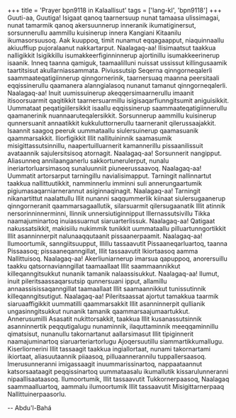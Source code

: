 +++
title = 'Prayer bpn9118 in Kalaallisut'
tags = ['lang-kl', 'bpn9118']
+++
Guuti-aa, Guutiga! Isigaat qanoq taarnersuup nunat tamaasa ulissimagai, nunat tamarmik qanoq akersuunnerup inneranik ikumatiginersut, sorsunnerullu aammillu kuisinerup innera Kangiani Kitaanilu ikumasorsuusoq. Aak kuuppoq, timit nunamut eqqagaapput, niaquinnaallu akiuuffiup pujoralaanut nakkartarput.
Naalagaq-aa! Ilisimaatsut taakkua nalligikkit Isigikkillu isumakkeerfiginninnerup ajortinillu isumakkeerinerup isaanik. Inneq taanna qamiguk, taamaalilluni nuissat ussissut killingusaamik taartitsisut akullarniassammata. Piviussutsip Seqerna qinngorneqalerli saammaateqatigiinnerup qinngornerinik, taarnersuaq maanna peersitaali eqqissinerullu qaamanera alanngialasoq nunanut tamanut qinngorneqalerli.
Naalagaq-aa! Inuit uumissuinerup akeqqersimaarnerullu imaanit itisoorsuarmit qaqitikkit taarnersuarmillu isigisaqarfiunngitsumit aniguisikkit. Uummataat peqatigiilersikkit isaallu eqqissinerup saammaateqatigiinnerullu qaamanerinik nuannaaruteqalersikkit. Sorsunnerup aammillu kuisinerup qunnersuanit annaatikkit kukkuluttornerullu taarneranit qilerussaajakkit.
Isaannit saagoq peeruk uummataallu siulersuinerup qaamasuanik qaammarsakkit. Iliorfigikkit Illit nallituininnik saamasumik misigittassutsinnillu, naapertuilluarnerit kamannerillu pissaanilissuit avataannik sajulersitsisoq atornagit.
Naalagaq-aa! Sorsunnerit nangipput. Aliasunneq annilaanganerlu sakkortunerulerput, nunalu ineriartorluarsimasoq sunaluunniit piuneerussaavoq.
Naalagaq-aa! Uummatit artorsarput tarningillu navialisimapput. Tarningit nallinnartut taakkua nallittuutikkit, namminnerlu imminni suli annerungaartumik pigiumasaqarniarnerannut asiginnaqinagit.
Naalagaq-aa! Tarningit nikanartittut naalattullu Illit nunanni saqqummerlik kiinaat siulersugaanerup qinngorneranit qaammarsagaallutik, silarsuarmit qilersugaanatik Illit atinnik nersorinninnerminni, Ilinnik unnersiutiginnipput Illernassutsivillu Tikka naamajuminartoq inuiassuarnut siaruarterlissuk.
Naalagaq-aa! Qatigaat nakussatsikkit, makisiilu nukimmik tunikkit uummataallu pilluartunngortikkit Illit asanninnerpit nalunaaqqutaanit pissaanerpaamit.
Naalagaq-aa! Ilumoortumik, sanngiitsuupput, Illillu tassaavutit Pissaaneqarluartoq, taanna Pissaasoq; pissaaneqanngillat, Illit tassaavutit Ikiortaasoq aamma Nallittuisoq.
Naalagaq-aa! Akerliuniarnerup imarsua qapuppoq, anorersuillu taakku qatsornavianngillat taamaallaat Illit saammaannikkut killeqanngitsukkut nunanik tamanik nalaassisukkut.
Naalagaq-aa! Ilumut, inuit pileritsaassaqarsutsip qunnersuani ipput, allamillu annaassisissaqanngillat taamaallaat Illit saamaannikkut tunissutinnik killeqanngitsutigut.
Naalagaq-aa! Pileritsaassat ajortut tamakkua taarmik siaruaaffigikkit uummatilli qaammarsakkit Illit asanninnerpit qullianik ungasinngitsukkut nunanik tamanik qaammarsaajumaartukkut. Annerusumilli Asasatit nukittorsakkit, taakkua Illit kusanassutsinnik asanninnertik peqqutigalugu nunaminnik, ilaquttaminnik meeqqaminnillu qimatsisut, nunanullu takornartanut aallarsimasut Illit tipiginnerit naamajuminartoq siaruarteriartorlugu Ajoqersuutillu siammartikkumallugu. Kiserliornerini Illit tassaagit taakkua ingiallortaat, nunami takornartami ikiortaat, aliasuutaannik piiaasoq, pilluaannerannilu tuppallersaasoq. Imerusunneranni imigassaagit inuummarissinartoq, nappaataannut katsorsaataagit peqqissinartoq uummataasalu ikumallutik kissarulunneranni nipaallisaataasoq.
Ilumoortumik, Illit tassaavutit Tukkornerpaasoq, Naalagaq saammaalluartoq, aammalu ilumoortumik Illit tassaavutit Misigittarnerpaaq Nallittuinerpaasorlu.

-- Abdu'l-Bahá
